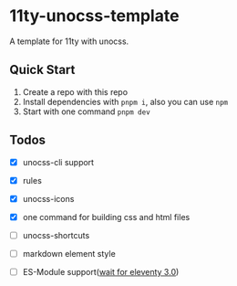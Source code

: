 # 11ty-unocss-template

A template for 11ty with unocss.

## Quick Start

1. Create a repo with this repo 
2. Install dependencies with `pnpm i`, also you can use `npm`
3. Start with one command `pnpm dev`

## Todos

- [x] unocss-cli support
- [x] rules
- [x] unocss-icons
- [x] one command for building css and html files
- [ ] unocss-shortcuts
- [ ] markdown element style
- [ ] ES-Module support([wait for eleventy 3.0](https://github.com/11ty/eleventy/issues/836))

